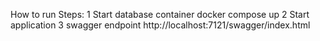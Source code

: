 How to run
Steps:
1 Start database container
	docker compose up
2 Start application
3 swagger endpoint http://localhost:7121/swagger/index.html
	